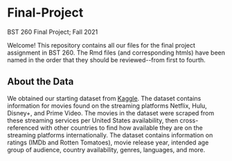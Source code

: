 # Final-Project
BST 260 Final Project; Fall 2021


Welcome! This repository contains all our files for the final project assignment in BST 260. The Rmd files (and corresponding htmls) have been named in the order that they should be reviewed--from first to fourth. 

## About the Data

We obtained our starting dataset from [Kaggle](https://www.kaggle.com/ruchi798/movies-on-netflix-prime-video-hulu-and-disney). The dataset contains information for movies found on the streaming platforms Netflix, Hulu, Disney+, and Prime Video. The movies in the dataset were scraped from these streaming services per United States availability, then cross-referenced with other countries to find how available they are on the streaming platforms internationally. The dataset contains information on ratings (IMDb and Rotten Tomatoes), movie release year, intended age group of audience, country availability, genres, languages, and more. 
